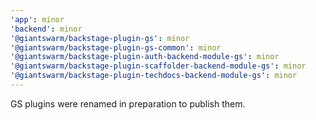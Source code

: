 ```yaml
---
'app': minor
'backend': minor
'@giantswarm/backstage-plugin-gs': minor
'@giantswarm/backstage-plugin-gs-common': minor
'@giantswarm/backstage-plugin-auth-backend-module-gs': minor
'@giantswarm/backstage-plugin-scaffolder-backend-module-gs': minor
'@giantswarm/backstage-plugin-techdocs-backend-module-gs': minor
---
```


GS plugins were renamed in preparation to publish them.
